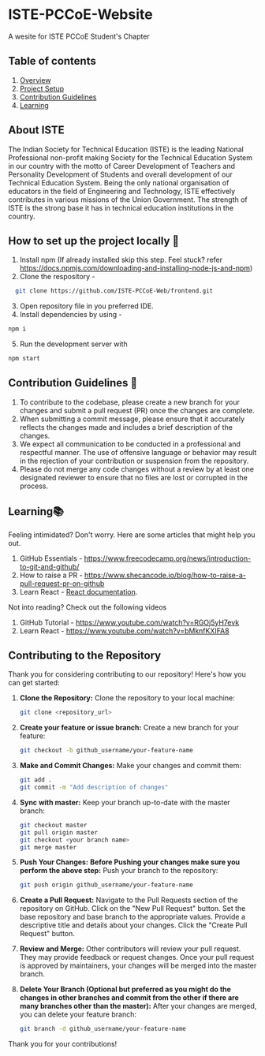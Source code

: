 # ISTE-PCCoE-Website
A wesite for ISTE PCCoE Student's Chapter

## Table of contents
1. [Overview](#overview)
2. [Project Setup](#projectsetup)
3. [Contribution Guidelines](#contribution)
4. [Learning](#learning)


<a name = "overview"></a>
## About ISTE
The Indian Society for Technical Education (ISTE) is the leading National Professional non-profit making Society for the Technical Education System in our country with the motto of Career Development of Teachers and Personality Development of Students and overall development of our Technical Education System.  Being the only national organisation of educators in the field of Engineering and Technology, ISTE effectively contributes in various missions of the Union Government. The strength of ISTE is the strong base it has in technical education institutions in the country.   


<a name = "projectsetup"></a>
## How to set up the project locally 🚀
1. Install npm (If already installed skip this step. Feel stuck? refer https://docs.npmjs.com/downloading-and-installing-node-js-and-npm)
2. Clone the respository - 
 ```bash 
   git clone https://github.com/ISTE-PCCoE-Web/frontend.git
 ```
3. Open repository file in you preferred IDE.
4. Install dependencies by using - 
```bash
npm i
```
5. Run the development server with 
```bash
npm start
```


<a name = "contribution"></a>
## Contribution Guidelines 📃

1. To contribute to the codebase, please create a new branch for your changes and submit a pull request (PR) once the changes are complete.
2. When submitting a commit message, please ensure that it accurately reflects the changes made and includes a brief description of the changes.
3. We expect all communication to be conducted in a professional and respectful manner. The use of offensive language or behavior may result in the rejection of your contribution or suspension from the repository.
4. Please do not merge any code changes without a review by at least one designated reviewer to ensure that no files are lost or corrupted in the process. 


<a name = "learning"></a>
## Learning📚

Feeling intimidated? Don't worry. Here are some articles that might help you out.

1. GitHub Essentials - https://www.freecodecamp.org/news/introduction-to-git-and-github/
2. How to raise a PR - https://www.shecancode.io/blog/how-to-raise-a-pull-request-pr-on-github
3. Learn React - [React documentation](https://reactjs.org/).

Not into reading? Check out the following videos

1. GitHub Tutorial - https://www.youtube.com/watch?v=RGOj5yH7evk
2. Learn React - https://www.youtube.com/watch?v=bMknfKXIFA8



## Contributing to the Repository

Thank you for considering contributing to our repository! Here's how you can get started:

1. **Clone the Repository:**
   Clone the repository to your local machine:
   ```bash
   git clone <repository_url>


2. **Create your feature or issue branch:**
    Create a new branch for your feature:
    ```bash
    git checkout -b github_username/your-feature-name


3. **Make and Commit Changes:**
    Make your changes and commit them:
    ```bash
    git add .
    git commit -m "Add description of changes"


4. **Sync with master:**
    Keep your branch up-to-date with the master branch:
    ```bash
    git checkout master
    git pull origin master
    git checkout <your branch name>
    git merge master


5. **Push Your Changes:**
    **Before Pushing your changes make sure you perform the above step:**
    Push your branch to the repository:
    ```bash
    git push origin github_username/your-feature-name


7. **Create a Pull Request:**
      Navigate to the Pull Requests section of the repository on GitHub.
      Click on the "New Pull Request" button.
      Set the base repository and base branch to the appropriate values.
      Provide a descriptive title and details about your changes.
      Click the "Create Pull Request" button.
      
      
8. **Review and Merge:**
    Other contributors will review your pull request. They may provide feedback or request changes.
    Once your pull request is approved by maintainers, your changes will be merged into the master branch.


9. **Delete Your Branch (Optional but preferred as you might do the changes in other branches     and  commit from the other if there are many branches other than the master):**
    After your changes are merged, you can delete your feature branch:
    ```bash
    git branch -d github_username/your-feature-name

Thank you for your contributions!










